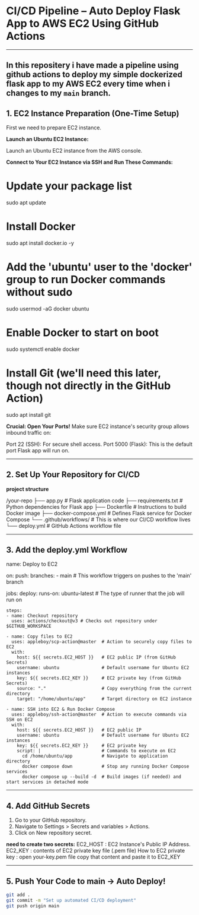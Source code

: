 # CI/CD Pipeline – Auto Deploy Flask App to AWS EC2 Using GitHub Actions

---
In this repositery i have made a pipeline using github actions to deploy my simple dockerized flask app to my AWS EC2 every time when i changes to my `main` branch.
---

##  1. EC2 Instance Preparation (One-Time Setup)

First we need to prepare EC2 instance.

**Launch an Ubuntu EC2 Instance:**

Launch an Ubuntu EC2 instance from the AWS console.

**Connect to Your EC2 Instance via SSH and Run These Commands:**

# Update your package list
sudo apt update

# Install Docker
sudo apt install docker.io -y

# Add the 'ubuntu' user to the 'docker' group to run Docker commands without sudo
sudo usermod -aG docker ubuntu

# Enable Docker to start on boot
sudo systemctl enable docker

# Install Git (we'll need this later, though not directly in the GitHub Action)
sudo apt install git

**Crucial: Open Your Ports!**
Make sure EC2 instance's security group allows inbound traffic on:

  Port 22 (SSH): For secure shell access.
  Port 5000 (Flask): This is the default port Flask app will run on.

---

## 2. Set Up Your Repository for CI/CD

**project structure**

/your-repo
├── app.py              # Flask application code
├── requirements.txt    # Python dependencies for Flask app
├── Dockerfile          # Instructions to build Docker image
├── docker-compose.yml  # Defines Flask service for Docker Compose
└── .github/workflows/  # This is where our CI/CD workflow lives
    └── deploy.yml      # GitHub Actions workflow file

---

## 3. Add the deploy.yml Workflow

name: Deploy to EC2

on:
  push:
    branches:
      - main # This workflow triggers on pushes to the 'main' branch

jobs:
  deploy:
    runs-on: ubuntu-latest # The type of runner that the job will run on

    steps:
    - name: Checkout repository
      uses: actions/checkout@v3 # Checks out repository under $GITHUB_WORKSPACE

    - name: Copy files to EC2
      uses: appleboy/scp-action@master  # Action to securely copy files to EC2
      with:
        host: ${{ secrets.EC2_HOST }}   # EC2 public IP (from GitHub Secrets)
        username: ubuntu                # Default username for Ubuntu EC2 instances
        key: ${{ secrets.EC2_KEY }}     # EC2 private key (from GitHub Secrets)
        source: "."                     # Copy everything from the current directory
        target: "/home/ubuntu/app"      # Target directory on EC2 instance

    - name: SSH into EC2 & Run Docker Compose
      uses: appleboy/ssh-action@master  # Action to execute commands via SSH on EC2
      with:
        host: ${{ secrets.EC2_HOST }}   # EC2 public IP
        username: ubuntu                # Default username for Ubuntu EC2 instances
        key: ${{ secrets.EC2_KEY }}     # EC2 private key
        script: |                       # Commands to execute on EC2
          cd /home/ubuntu/app           # Navigate to application directory
          docker compose down           # Stop any running Docker Compose services
          docker compose up --build -d  # Build images (if needed) and start services in detached mode

---

## 4. Add GitHub Secrets

 1. Go to your GitHub repository.
 2. Navigate to Settings > Secrets and variables > Actions.
 3. Click on New repository secret.

**need to create two secrets:**
EC2_HOST : EC2 Instance's Public IP Address.
EC2_KEY : contents of EC2 private key file (.pem file)
    How to EC2 private key : open your-key.pem file copy that content and paste it to EC2_KEY

---

## 5. Push Your Code to main → Auto Deploy!

```bash
git add .
git commit -m "Set up automated CI/CD deployment"
git push origin main
